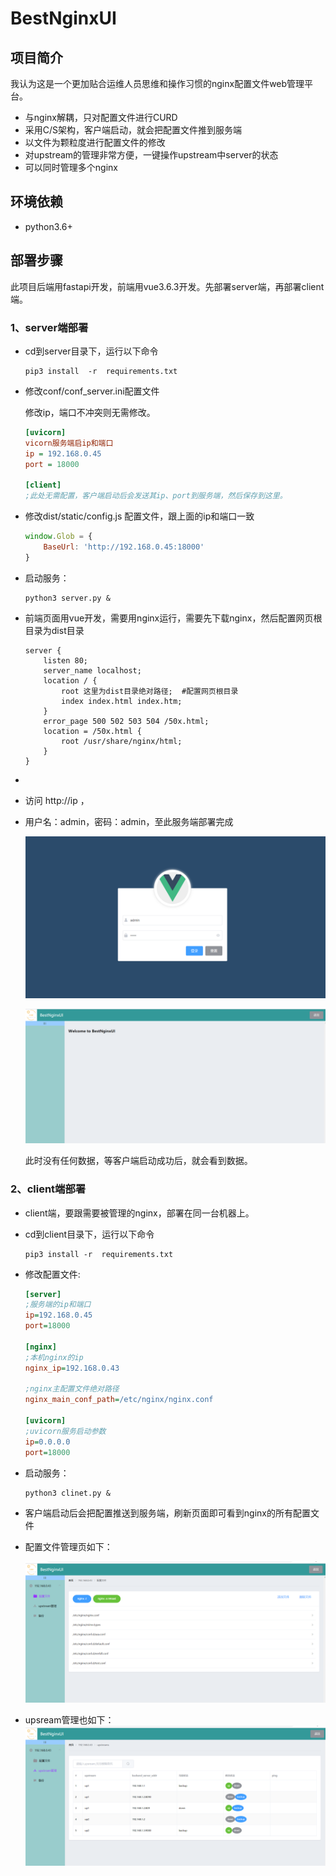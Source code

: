 # BestNginxUI

## 项目简介

我认为这是一个更加贴合运维人员思维和操作习惯的nginx配置文件web管理平台。

- 与nginx解耦，只对配置文件进行CURD
- 采用C/S架构，客户端启动，就会把配置文件推到服务端
- 以文件为颗粒度进行配置文件的修改
- 对upstream的管理非常方便，一键操作upstream中server的状态
- 可以同时管理多个nginx

## 环境依赖

- python3.6+

## 部署步骤

此项目后端用fastapi开发，前端用vue3.6.3开发。先部署server端，再部署client端。

### 1、server端部署

- cd到server目录下，运行以下命令

  ```shell
  pip3 install  -r  requirements.txt
  ```

- 修改conf/conf_server.ini配置文件

  修改ip，端口不冲突则无需修改。

  ~~~ini
  [uvicorn]
  vicorn服务端启ip和端口
  ip = 192.168.0.45
  port = 18000 
  
  [client]
  ;此处无需配置，客户端启动后会发送其ip、port到服务端，然后保存到这里。
  ~~~

- 修改dist/static/config.js 配置文件，跟上面的ip和端口一致

  ~~~js
  window.Glob = {
      BaseUrl: 'http://192.168.0.45:18000'
  }
  ~~~

  

- 启动服务：

  ```shell
  python3 server.py &
  ```

- 前端页面用vue开发，需要用nginx运行，需要先下载nginx，然后配置网页根目录为dist目录

  ~~~nginx
  server {
      listen 80;
      server_name localhost;
      location / {
          root 这里为dist目录绝对路径;  #配置网页根目录
          index index.html index.htm;
      }
      error_page 500 502 503 504 /50x.html;
      location = /50x.html {
          root /usr/share/nginx/html;
      }
  }
  ~~~

- 

- 访问 http://ip ，

- 用户名：admin，密码：admin，至此服务端部署完成

  ![login](img/login.png)

  ![welcome](img/welcome.png)

  此时没有任何数据，等客户端启动成功后，就会看到数据。

### 2、client端部署

- client端，要跟需要被管理的nginx，部署在同一台机器上。

- cd到client目录下，运行以下命令

  ~~~shell
  pip3 install -r  requirements.txt
  ~~~

- 修改配置文件:

  ~~~ini
  [server]
  ;服务端的ip和端口
  ip=192.168.0.45
  port=18000
  
  [nginx]
  ;本机nginx的ip
  nginx_ip=192.168.0.43
  
  ;nginx主配置文件绝对路径
  nginx_main_conf_path=/etc/nginx/nginx.conf
  
  [uvicorn]
  ;uvicorn服务启动参数
  ip=0.0.0.0
  port=18000
  ~~~

- 启动服务：

  ~~~shell
  python3 clinet.py &
  ~~~

- 客户端启动后会把配置推送到服务端，刷新页面即可看到nginx的所有配置文件

- 配置文件管理页如下：

  ![conf](img/conf.png)

- upsream管理也如下：
  ![upstream](img/upstream.png)
